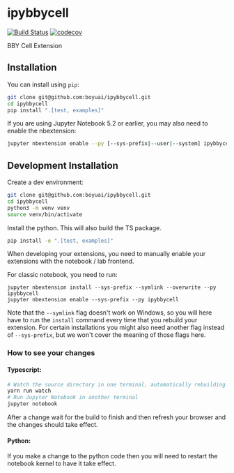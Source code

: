 # ipybbycell

[![Build Status](https://github.com/boyuai/ipybbycell/workflows/Build/badge.svg)](https://github.com/boyuai/ipybbycell/actions)
[![codecov](https://codecov.io/gh/boyuai/ipybbycell/branch/master/graph/badge.svg)](https://codecov.io/gh/boyuai/ipybbycell)

BBY Cell Extension

## Installation

You can install using `pip`:

```bash
git clone git@github.com:boyuai/ipybbycell.git
cd ipybbycell
pip install ".[test, examples]"
```

If you are using Jupyter Notebook 5.2 or earlier, you may also need to enable
the nbextension:

```bash
jupyter nbextension enable --py [--sys-prefix|--user|--system] ipybbycell
```

## Development Installation

Create a dev environment:

```bash
git clone git@github.com:boyuai/ipybbycell.git
cd ipybbycell
python3 -m venv venv
source venv/bin/activate
```

Install the python. This will also build the TS package.

```bash
pip install -e ".[test, examples]"
```

When developing your extensions, you need to manually enable your extensions with the
notebook / lab frontend.

For classic notebook, you need to run:

```
jupyter nbextension install --sys-prefix --symlink --overwrite --py ipybbycell
jupyter nbextension enable --sys-prefix --py ipybbycell
```

Note that the `--symlink` flag doesn't work on Windows, so you will here have to run
the `install` command every time that you rebuild your extension. For certain installations
you might also need another flag instead of `--sys-prefix`, but we won't cover the meaning
of those flags here.

### How to see your changes

#### Typescript:

```bash
# Watch the source directory in one terminal, automatically rebuilding when needed
yarn run watch
# Run Jupyter Notebook in another terminal
jupyter notebook
```

After a change wait for the build to finish and then refresh your browser and the changes should take effect.

#### Python:

If you make a change to the python code then you will need to restart the notebook kernel to have it take effect.
